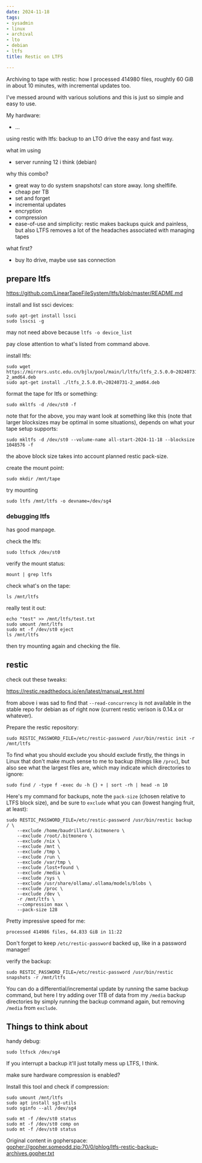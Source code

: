 ```yaml
---
date: 2024-11-18
tags:
- sysadmin
- linux
- archival
- lto
- debian
- ltfs
title: Restic on LTFS

---
```



Archiving to tape with restic: how I processed 414980 files, roughtly 60 GiB in
about 10 minutes, with incremental updates too.

I've messed around with various solutions and this is just so simple and easy
to use.

My hardware:

* ...

using restic with ltfs: backup to an LTO drive the easy and fast way.

what im using

  * server running 12 i think (debian)

why this combo?

  * great way to do system snapshots! can store away. long shelflife.
  * cheap per TB
  * set and forget
  * incremental updates 
  * encryption
  * compression
  * ease-of-use and simplicity: restic makes backups quick and painless, but
    also LTFS removes a lot of the headaches associated with managing tapes

what first?

  * buy lto drive, maybe use sas connection

## prepare ltfs

https://github.com/LinearTapeFileSystem/ltfs/blob/master/README.md

install and list ssci devices:

```
sudo apt-get install lssci
sudo lsscsi -g 
```

may not need above because `ltfs -o device_list`

pay close attention to what's listed from command above.

install ltfs:


```
sudo wget https://mirrors.ustc.edu.cn/bjlx/pool/main/l/ltfs/ltfs_2.5.0.0~20240731-2_amd64.deb
sudo apt-get install ./ltfs_2.5.0.0\~20240731-2_amd64.deb
```

format the tape for ltfs or something:

```
sudo mkltfs -d /dev/st0 -f
```

note that for the above, you may want look at something like this (note that
larger blocksizes may be optimal in some situations), depends on what your tape
setup supports:

```
sudo mkltfs -d /dev/st0 --volume-name all-start-2024-11-18 --blocksize 1048576 -f
```

the above block size takes into account planned restic pack-size.

create the mount point:

```
sudo mkdir /mnt/tape
```

try mounting

```
sudo ltfs /mnt/ltfs -o devname=/dev/sg4
```

### debugging ltfs

has good manpage.

check the ltfs:

```
sudo ltfsck /dev/st0
```

verify the mount status:

```
mount | grep ltfs
```

check what's on the tape:

```
ls /mnt/ltfs
```

really test it out:

```
echo "test" >> /mnt/ltfs/test.txt
sudo umount /mnt/ltfs
sudo mt -f /dev/st0 eject
ls /mnt/ltfs
```

then try mounting again and checking the file.

## restic

check out these tweaks:

https://restic.readthedocs.io/en/latest/manual_rest.html

from above i was sad to find that `--read-concurrency` is not available in the
stable repo for debian as of right now (current restic verison is 0.14.x or
whatever).

Prepare the restic repository:

```
sudo RESTIC_PASSWORD_FILE=/etc/restic-password /usr/bin/restic init -r /mnt/ltfs
```

To find what you should exclude you should exclude firstly, the things in Linux
that don't make much sense to me to backup (things like `/proc`), but also see
what the largest files are, which may indicate which directories to ignore:

```
sudo find / -type f -exec du -h {} + | sort -rh | head -n 10
```

Here's my command for backups, note the `pack-size` (chosen relative to LTFS
block size), and be sure to `exclude` what you can (lowest hanging fruit, at
least):

```
sudo RESTIC_PASSWORD_FILE=/etc/restic-password /usr/bin/restic backup / \
    --exclude /home/baudrillard/.bitmonero \
    --exclude /root/.bitmonero \
    --exclude /nix \
    --exclude /mnt \
    --exclude /tmp \
    --exclude /run \
    --exclude /var/tmp \
    --exclude /lost+found \
    --exclude /media \
    --exclude /sys \
    --exclude /usr/share/ollama/.ollama/models/blobs \
    --exclude /proc \
    --exclude /dev \
    -r /mnt/ltfs \
    --compression max \
    --pack-size 128
```

Pretty impressive speed for me:

```
processed 414986 files, 64.833 GiB in 11:22
```

Don't forget to keep `/etc/restic-password` backed up, like in a password manager!

verify the backup:

```
sudo RESTIC_PASSWORD_FILE=/etc/restic-password /usr/bin/restic snapshots -r /mnt/ltfs
```

You can do a differential/incremental update by running the same backup
command, but here I try adding over 1TB of data from my `/media` backup
directories by simply running the backup command again, but removing `/media`
from `exclude`.

## Things to think about

handy debug:

```
sudo ltfsck /dev/sg4
```

If you interrupt a backup it'll just totally mess up LTFS, I think.

make sure hardware compression is enabled?

Install this tool and check if compression:

```
sudo umount /mnt/ltfs
sudo apt install sg3-utils
sudo sginfo --all /dev/sg4
```

```
sudo mt -f /dev/st0 status
sudo mt -f /dev/st0 comp on
sudo mt -f /dev/st0 status
```

Original content in gopherspace: [gopher://gopher.someodd.zip:70/0/phlog/ltfs-restic-backup-archives.gopher.txt](gopher://gopher.someodd.zip:70/0/phlog/ltfs-restic-backup-archives.gopher.txt)
